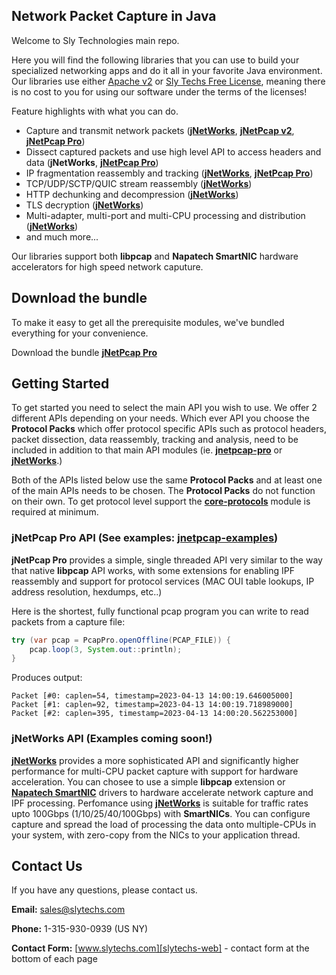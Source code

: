 ## Network Packet Capture in Java
Welcome to Sly Technologies main repo. 

Here you will find the following libraries that you can use to build your specialized networking apps and do it all in your favorite Java environment. Our libraries use either [Apache v2](https://www.apache.org/licenses/LICENSE-2.0) or [Sly Techs Free License](https://www.slytechs.com/licensing), meaning there is no cost to you for using our software under the terms of the licenses!

Feature highlights with what you can do.

- Capture and transmit network packets ([**jNetWorks**][jnetworks], [**jNetPcap v2**][jnetpcap-v2], [**jNetPcap Pro**][jnetpcap-pro])
- Dissect captured packets and use high level API to access headers and data (**jNetWorks**, [**jNetPcap Pro**][jnetpcap-pro])
- IP fragmentation reassembly and tracking ([**jNetWorks**][jnetworks], [**jNetPcap Pro**][jnetpcap-pro])
- TCP/UDP/SCTP/QUIC stream reassembly ([**jNetWorks**][jnetworks])
- HTTP dechunking and decompression ([**jNetWorks**][jnetworks])
- TLS decryption ([**jNetWorks**][jnetworks])
- Multi-adapter, multi-port and multi-CPU processing and distribution ([**jNetWorks**][jnetworks])
- and much more...

Our libraries support both **libpcap** and **Napatech SmartNIC** hardware accelerators for high speed network caputure.

## Download the bundle
To make it easy to get all the prerequisite modules, we've bundled everything for your convenience.

Download the bundle [**jNetPcap Pro**][jnetpcap-pro-download]

## Getting Started
To get started you need to select the main API you wish to use. We offer 2 different APIs depending on your needs. Which ever API you choose the **Protocol Packs** which offer protocol specific APIs such as protocol headers, packet dissection, data reassembly, tracking and analysis, need to be included in addition to that main API modules (ie. [**jnetpcap-pro**][jnetpcap-pro] or [**jNetWorks**][jnetworks].)

Both of the APIs listed below use the same **Protocol Packs** and at least one of the main APIs needs to be chosen. The **Protocol Packs** do not function on their own. To get protocol level support the [**core-protocols**][core-protocols] module is required at minimum.

### jNetPcap Pro API (See examples: [jnetpcap-examples][jnetpcap-examples])
**jNetPcap Pro** provides a simple, single threaded API very similar to the way that native **libpcap** API works, with some extensions for enabling IPF reassembly and support for protocol services (MAC OUI table lookups, IP address resolution, hexdumps, etc..)

Here is the shortest, fully functional pcap program you can write to read packets from a capture file:
```java
try (var pcap = PcapPro.openOffline(PCAP_FILE)) {
	pcap.loop(3, System.out::println);
}
```
Produces output:
```
Packet [#0: caplen=54, timestamp=2023-04-13 14:00:19.646005000]
Packet [#1: caplen=92, timestamp=2023-04-13 14:00:19.718989000]
Packet [#2: caplen=395, timestamp=2023-04-13 14:00:20.562253000]
```

### jNetWorks API (Examples coming soon!)
[**jNetWorks**][jnetworks] provides a more sophisticated API and significantly higher performance for multi-CPU packet capture with support for hardware acceleration. You can chosee to use a simple **libpcap** extension or [**Napatech SmartNIC**][jntapi] drivers to hardware accelerate network capture and IPF processing. Perfomance using [**jNetWorks**][jnetworks] is suitable for traffic rates upto 100Gbps (1/10/25/40/100Gbps) with **SmartNICs**. You can configure capture and spread the load of processing the data onto multiple-CPUs in your system, with zero-copy from the NICs to your application thread.

## Contact Us
If you have any questions, please contact us.

**Email:** [sales@slytechs.com][slytechs-email]

**Phone:** 1-315-930-0939 (US NY)

**Contact Form:** [www.slytechs.com][slytechs-web] - contact form at the bottom of each page
<!--
**slytechs-repos/slytechs-repos** is a ✨ _special_ ✨ repository because its `README.md` (this file) appears on your GitHub profile.

Here are some ideas to get you started:

- 🔭 I’m currently working on ...
- 🌱 I’m currently learning ...
- 👯 I’m looking to collaborate on ...
- 🤔 I’m looking for help with ...
- 💬 Ask me about ...
- 📫 How to reach me: ...
- 😄 Pronouns: ...
- ⚡ Fun fact: ...
-->

[slytechs-web]: http://www.slytechs.com
[slytechs-email]: mailto:sales@slytechs.com
[jnetpcap-v2]: https://github.com/slytechs-repos/jnetpcap
[jnetpcap-pro]: https://github.com/slytechs-repos/jnetpcap-pro
[jnetpcap-pro-download]: https://github.com/slytechs-repos/slytechs-repos/releases
[jnetpcap-examples]: https://github.com/slytechs-repos/jnetpcap-examples
[jnetworks]: http://slytechs.com/jnetworks
[jntapi]: https://www.slytechs.com/jnapatech
[core-protocols]: https://github.com/slytechs-repos/core-protocols
